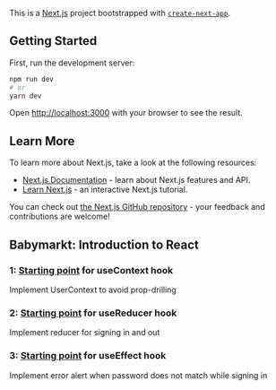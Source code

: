 This is a [Next.js](https://nextjs.org/) project bootstrapped with [`create-next-app`](https://github.com/vercel/next.js/tree/canary/packages/create-next-app).

## Getting Started

First, run the development server:

```bash
npm run dev
# or
yarn dev
```

Open [http://localhost:3000](http://localhost:3000) with your browser to see the result.

## Learn More

To learn more about Next.js, take a look at the following resources:

- [Next.js Documentation](https://nextjs.org/docs) - learn about Next.js features and API.
- [Learn Next.js](https://nextjs.org/learn) - an interactive Next.js tutorial.

You can check out [the Next.js GitHub repository](https://github.com/vercel/next.js/) - your feedback and contributions are welcome!

## Babymarkt: Introduction to React

### 1: [Starting point](https://github.com/qgwr32/babymarkt-react/tree/add-use-context) for useContext hook
Implement UserContext to avoid prop-drilling

### 2: [Starting point](https://github.com/qgwr32/babymarkt-react/tree/add-use-reducer) for useReducer hook
Implement reducer for signing in and out 

### 3: [Starting point](https://github.com/qgwr32/babymarkt-react/tree/add-use-effect) for useEffect hook
Implement error alert when password does not match while signing in 
